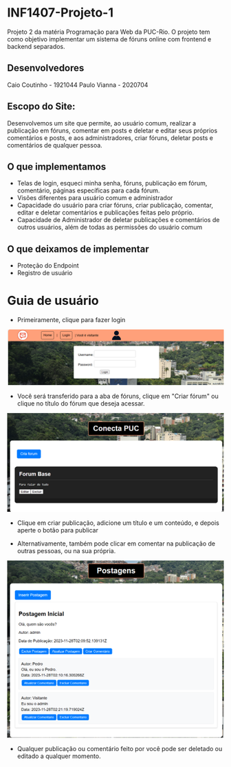 # INF1407-Projeto-1
Projeto 2 da matéria Programação para Web da PUC-Rio. O projeto tem como objetivo implementar um sistema de fóruns online com frontend e backend separados.

## Desenvolvedores

Caio Coutinho - 1921044
Paulo Vianna - 2020704

## Escopo do Site:

Desenvolvemos um site que permite, ao usuário comum, realizar a publicação em fóruns, comentar em posts e deletar e editar seus próprios comentários e posts, e aos administradores, criar fóruns, deletar posts e comentários de qualquer pessoa.

## O que implementamos

 - Telas de login, esqueci minha senha, fóruns, publicação em fórum, comentário, páginas específicas para cada fórum.
 - Visões diferentes para usuário comum e administrador 
 - Capacidade do usuário para criar fóruns, criar publicação, comentar, editar e deletar comentários e publicações feitas pelo próprio.
 - Capacidade de Administrador de deletar publicações e comentários de outros usuários, além de todas as permissões do usuário comum

 ## O que deixamos de implementar

 - Proteção do Endpoint
 - Registro de usuário

 # Guia de usuário

 - Primeiramente, clique para fazer login
 
 ![Página de Login](./images/login_page.png)
 
 - Você será transferido para a aba de fóruns, clique em "Criar fórum" ou clique no título do fórum que deseja acessar.

 ![Página de Fórum](./images/forum_page.png)

 - Clique em criar publicação, adicione um título e um conteúdo, e depois aperte o botão para publicar


 - Alternativamente, também pode clicar em comentar na publicação de outras pessoas, ou na sua própria.

 
 ![Página de criação](./images/post_pages.png)


 - Qualquer publicação ou comentário feito por você pode ser deletado ou editado a qualquer momento.

